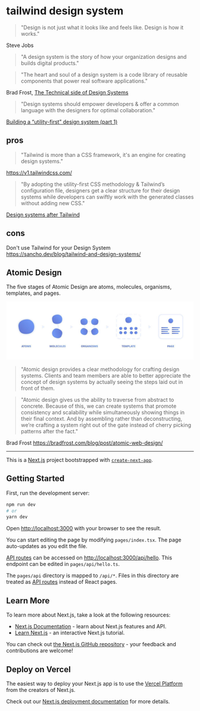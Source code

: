 # tailwind design system

> "Design is not just what it looks like and feels like. Design is how it works."

Steve Jobs

> "A design system is the story of how your organization designs and builds digital products."

> "The heart and soul of a design system is a code library of reusable components that power real software applications."

Brad Frost, [The Technical side of Design Systems](https://www.youtube.com/watch?v=TgWyyoofKIA)

> "Design systems should empower developers & offer a common language with the designers for optimal collaboration."

[Building a “utility-first” design system (part 1)](https://uxdesign.cc/building-utility-first-design-systems-part-1-52ce020630b)

## pros

> "Tailwind is more than a CSS framework, it's an engine for creating design systems."

https://v1.tailwindcss.com/

> "By adopting the utility-first CSS methodology & Tailwind’s configuration file, designers get a clear structure for their design systems while developers can swiftly work with the generated classes without adding new CSS."

[Design systems after Tailwind](https://medium.com/@tholex/design-systems-after-tailwind-2513daebcedc)

## cons

Don't use Tailwind for your Design System
https://sancho.dev/blog/tailwind-and-design-systems/

## Atomic Design


The five stages of Atomic Design are atoms, molecules, organisms, templates, and pages.

![Five Stages of Atomic Design](./atomic_design.jpeg)


> "Atomic design provides a clear methodology for crafting design systems. Clients and team members are able to better appreciate the concept of design systems by actually seeing the steps laid out in front of them.

> "Atomic design gives us the ability to traverse from abstract to concrete. Because of this, we can create systems that promote consistency and scalability while simultaneously showing things in their final context. And by assembling rather than deconstructing, we’re crafting a system right out of the gate instead of cherry picking patterns after the fact."

Brad Frost https://bradfrost.com/blog/post/atomic-web-design/








<hr>





This is a [Next.js](https://nextjs.org/) project bootstrapped with [`create-next-app`](https://github.com/vercel/next.js/tree/canary/packages/create-next-app).

## Getting Started

First, run the development server:

```bash
npm run dev
# or
yarn dev
```

Open [http://localhost:3000](http://localhost:3000) with your browser to see the result.

You can start editing the page by modifying `pages/index.tsx`. The page auto-updates as you edit the file.

[API routes](https://nextjs.org/docs/api-routes/introduction) can be accessed on [http://localhost:3000/api/hello](http://localhost:3000/api/hello). This endpoint can be edited in `pages/api/hello.ts`.

The `pages/api` directory is mapped to `/api/*`. Files in this directory are treated as [API routes](https://nextjs.org/docs/api-routes/introduction) instead of React pages.

## Learn More

To learn more about Next.js, take a look at the following resources:

- [Next.js Documentation](https://nextjs.org/docs) - learn about Next.js features and API.
- [Learn Next.js](https://nextjs.org/learn) - an interactive Next.js tutorial.

You can check out [the Next.js GitHub repository](https://github.com/vercel/next.js/) - your feedback and contributions are welcome!

## Deploy on Vercel

The easiest way to deploy your Next.js app is to use the [Vercel Platform](https://vercel.com/new?utm_medium=default-template&filter=next.js&utm_source=create-next-app&utm_campaign=create-next-app-readme) from the creators of Next.js.

Check out our [Next.js deployment documentation](https://nextjs.org/docs/deployment) for more details.
